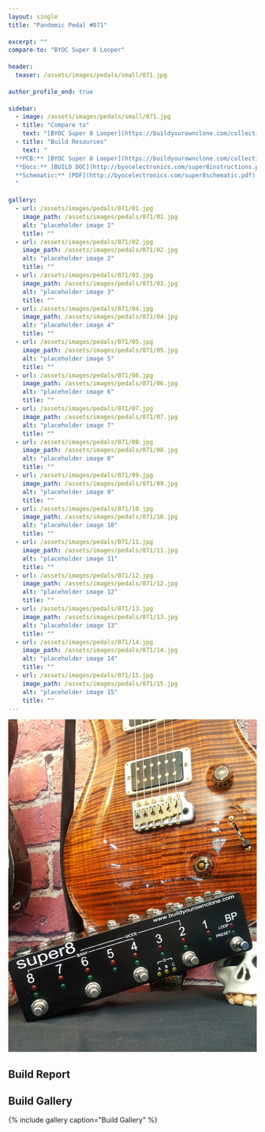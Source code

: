 ```yaml
---
layout: single
title: "Pandemic Pedal #071"

excerpt: ""
compare-to: "BYOC Super 8 Looper"

header:
  teaser: /assets/images/pedals/small/071.jpg

author_profile_end: true

sidebar:
  - image: /assets/images/pedals/small/071.jpg
  - title: "Compare to"
    text: "[BYOC Super 8 Looper](https://buildyourownclone.com/collections/loopers-routers/products/super8-programmable-looper)"
  - title: "Build Resources"
    text: "
  **PCB:** [BYOC Super 8 Looper](https://buildyourownclone.com/collections/loopers-routers/products/super8-programmable-looper)<br>
  **Docs:** [BUILD DOC](http://byocelectronics.com/super8instructions.pdf)<br>
  **Schematic:** [PDF](http://byocelectronics.com/super8schematic.pdf)
  "

gallery:
  - url: /assets/images/pedals/071/01.jpg
    image_path: /assets/images/pedals/071/01.jpg
    alt: "placeholder image 1"
    title: ""
  - url: /assets/images/pedals/071/02.jpg
    image_path: /assets/images/pedals/071/02.jpg
    alt: "placeholder image 2"
    title: ""
  - url: /assets/images/pedals/071/03.jpg
    image_path: /assets/images/pedals/071/03.jpg
    alt: "placeholder image 3"
    title: ""
  - url: /assets/images/pedals/071/04.jpg
    image_path: /assets/images/pedals/071/04.jpg
    alt: "placeholder image 4"
    title: ""
  - url: /assets/images/pedals/071/05.jpg
    image_path: /assets/images/pedals/071/05.jpg
    alt: "placeholder image 5"
    title: ""
  - url: /assets/images/pedals/071/06.jpg
    image_path: /assets/images/pedals/071/06.jpg
    alt: "placeholder image 6"
    title: ""
  - url: /assets/images/pedals/071/07.jpg
    image_path: /assets/images/pedals/071/07.jpg
    alt: "placeholder image 7"
    title: ""
  - url: /assets/images/pedals/071/08.jpg
    image_path: /assets/images/pedals/071/08.jpg
    alt: "placeholder image 8"
    title: ""
  - url: /assets/images/pedals/071/09.jpg
    image_path: /assets/images/pedals/071/09.jpg
    alt: "placeholder image 9"
    title: ""
  - url: /assets/images/pedals/071/10.jpg
    image_path: /assets/images/pedals/071/10.jpg
    alt: "placeholder image 10"
    title: ""
  - url: /assets/images/pedals/071/11.jpg
    image_path: /assets/images/pedals/071/11.jpg
    alt: "placeholder image 11"
    title: ""
  - url: /assets/images/pedals/071/12.jpg
    image_path: /assets/images/pedals/071/12.jpg
    alt: "placeholder image 12"
    title: ""
  - url: /assets/images/pedals/071/13.jpg
    image_path: /assets/images/pedals/071/13.jpg
    alt: "placeholder image 13"
    title: ""
  - url: /assets/images/pedals/071/14.jpg
    image_path: /assets/images/pedals/071/14.jpg
    alt: "placeholder image 14"
    title: ""
  - url: /assets/images/pedals/071/15.jpg
    image_path: /assets/images/pedals/071/15.jpg
    alt: "placeholder image 15"
    title: ""
---
```


[![header](/assets/images/pedals/071.jpg)](/assets/images/pedals/071.jpg)

## Build Report ##



## Build Gallery ##

{% include gallery caption="Build Gallery" %}